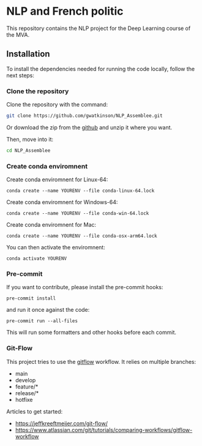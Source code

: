 # NLP and French politic

This repository contains the NLP project for the Deep Learning course of the MVA.


## Installation

To install the dependencies needed for running the code locally, follow the next steps:

### Clone the repository

Clone the repository with the command:
```bash
git clone https://github.com/gwatkinson/NLP_Assemblee.git
```
Or download the zip from the [github](https://github.com/gwatkinson/NLP_Assemblee) and unzip it where you want.

Then, move into it:
```bash
cd NLP_Assemblee
```

### Create conda enviromnent

Create conda enviromnent for Linux-64:
```
conda create --name YOURENV --file conda-linux-64.lock
```

Create conda enviromnent for Windows-64:
```
conda create --name YOURENV --file conda-win-64.lock
```

Create conda enviromnent for Mac:
```
conda create --name YOURENV --file conda-osx-arm64.lock
```

You can then activate the enviromnent:
```
conda activate YOURENV
```

### Pre-commit

If you want to contribute, please install the pre-commit hooks:
```
pre-commit install
```
and run it once against the code:
```
pre-commit run --all-files
```

This will run some formatters and other hooks before each commit.

### Git-Flow

This project tries to use the [gitflow](https://github.com/nvie/gitflow) workflow. It relies on multiple branches:

* main
* develop
* feature/*
* release/*
* hotfixe

Articles to get started:

* https://jeffkreeftmeijer.com/git-flow/
* https://www.atlassian.com/git/tutorials/comparing-workflows/gitflow-workflow
